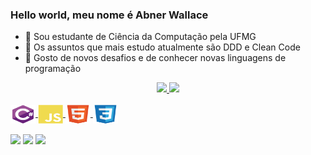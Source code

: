 ### Hello world, meu nome é Abner Wallace

- 🔭 Sou estudante de Ciência da Computação pela UFMG
- 🌱 Os assuntos que mais estudo atualmente são DDD e Clean Code
- 📖 Gosto de novos desafios e de conhecer novas linguagens de programação

<div align="center">
  <a href="https://github.com/AbnerWCR">
  <img height="180em" src="https://github-readme-stats.vercel.app/api?username=AbnerWCR&show_icons=true&theme=dark"/>
    <img height="180em" src="https://github-readme-stats.vercel.app/api/top-langs/?username=AbnerWCR&layout=compact&theme=dark"/>
</div>
<div style="display: inline_block"><br>
  <img align="center" alt="Abner-Csharp" height="30" width="40" src="https://raw.githubusercontent.com/devicons/devicon/master/icons/csharp/csharp-original.svg">
  <img align="center" alt="Abner-Js" height="30" width="40" src="https://raw.githubusercontent.com/devicons/devicon/master/icons/javascript/javascript-plain.svg">
  <img align="center" alt="Abner-HTML" height="30" width="40" src="https://raw.githubusercontent.com/devicons/devicon/master/icons/html5/html5-original.svg">
  <img align="center" alt="Abner-CSS" height="30" width="40" src="https://raw.githubusercontent.com/devicons/devicon/master/icons/css3/css3-original.svg">
</div><br>
<div> 
  <a href="https://instagram.com/abner_wcr" target="_blank"><img src="https://img.shields.io/badge/-Instagram-%23E4405F?style=for-the-badge&logo=instagram&logoColor=white" target="_blank"></a>
  <a href = "mailto:abnerwcrodrigues@gmail.com"><img src="https://img.shields.io/badge/-Gmail-%23333?style=for-the-badge&logo=gmail&logoColor=white" target="_blank"></a>
  <a href="https://www.linkedin.com/in/abner-rodrigues-513217208" target="_blank"><img src="https://img.shields.io/badge/-LinkedIn-%230077B5?style=for-the-badge&logo=linkedin&logoColor=white" target="_blank"></a> 

